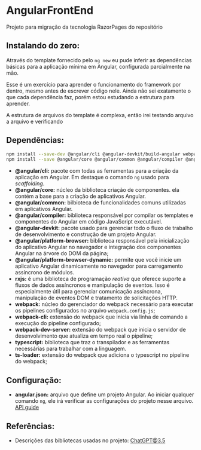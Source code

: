 # AngularFrontEnd

Projeto para migração da tecnologia RazorPages do repositório

## Instalando do zero:

Através do template fornecido pelo `ng new` eu pude inferir as dependências básicas para a aplicação mínima em Angular, configurada parcialmente na mão.

Esse é um exercício para aprender o funcionamento do framework por dentro, mesmo antes de escrever código nele. Ainda não sei exatamente o que cada dependência faz, porém estou estudando a estrutura para aprender.

A estrutura de arquivos do template é complexa, então irei testando arquivo a arquivo e verificando 

## Dependências:

```bash
npm install --save-dev @angular/cli @angular-devkit/build-angular webpack webpack-cli webpack-dev-server typescript ts-loader
npm install --save @angular/core @angular/common @angular/compiler @angular/router @angular/platform-browser @angular/platform-browser-dynamic rxjs
```

* **@angular/cli:** pacote com todas as ferramentas para a criação da aplicação em Angular. Em destaque o comando `ng` usado para _scaffolding_.
* **@angular/core:** núcleo da biblioteca criação de componentes. ela contém a base para a criação de aplicativos Angular.
* **@angular/common:** bilbioteca de funcionalidades comuns utilizadas em aplicativos Angular.
* **@angular/compiler:** biblioteca responsável por compilar os templates e componentes do Angular em código JavaScript executável.
* **@angular-devkit:** pacote usado para gerenciar todo o fluxo de trabalho de desenvolvimento e construção de um projeto Angular.
* **@angular/platform-browser:** biblioteca responsável pela inicialização do aplicativo Angular no navegador e integração dos componentes Angular na árvore do DOM da página;
* **@angular/platform-browser-dynamic:** permite que você inicie um aplicativo Angular dinamicamente no navegador para carregamento assíncrono de módulos.
* **rxjs:** é uma biblioteca de programação *reativa* que oferece suporte a fluxos de dados assíncronos e manipulação de eventos. Isso é especialmente útil para gerenciar comunicação assíncrona, manipulação de eventos DOM e tratamento de solicitações HTTP.
* **webpack:** núcleo do gerenciador do webpack necessário para executar os pipelines configurados no arquivo `webpack.config.js`;
* **webpack-cli:** extensão do webpack que inicia via linha de comando a execução do pipeline configurado;
* **webpack-dev-server:** extensão do webpack que inicia o servidor de desenvolvimento que atualiza em tempo real o pipeline;
* **typescript:** biblioteca que traz o transpilador e as ferramentas necessárias para trabalhar com a linguagem.
* **ts-loader:** extensão do webpack que adiciona o typescript no pipeline do webpack; 

## Configuração:

* **angular.json:** arquivo que define um projeto Angular. Ao iniciar qualquer comando `ng`, ele irá verificar as configurações do projeto nesse arquivo. [API guide](https://angular.io/guide/workspace-config)

## Referências:

* Descrições das bibliotecas usadas no projeto: [ChatGPT@3.5](https://chat.openai.com/share/ce50e174-1a46-4761-9a0f-b4d2b69a3a44)
